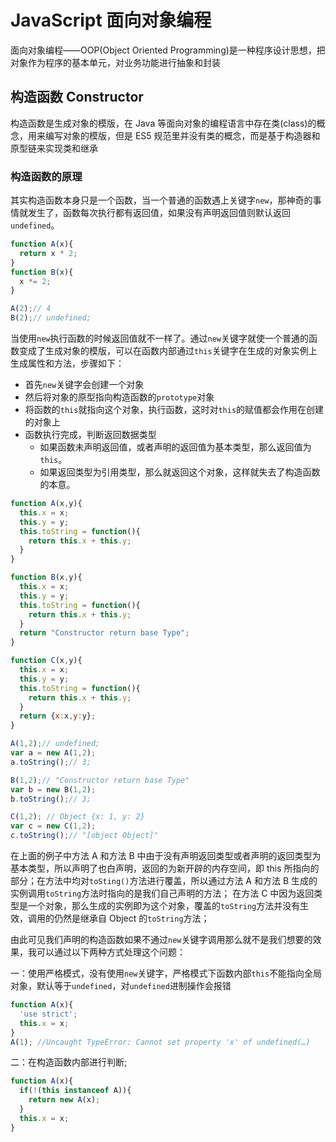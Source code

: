 # JavaScript 面向对象编程

面向对象编程——OOP(Object Oriented Programming)是一种程序设计思想，把对象作为程序的基本单元，对业务功能进行抽象和封装

## 构造函数 Constructor

构造函数是生成对象的模版，在 Java 等面向对象的编程语言中存在类(class)的概念，用来编写对象的模版，但是 ES5 规范里并没有类的概念，而是基于构造器和原型链来实现类和继承

### 构造函数的原理

其实构造函数本身只是一个函数，当一个普通的函数遇上关键字`new`，那神奇的事情就发生了，函数每次执行都有返回值，如果没有声明返回值则默认返回`undefined`。

```Javascript
function A(x){
  return x * 2;
}
function B(x){
  x *= 2;
}

A(2);// 4
B(2);// undefined;
```

当使用`new`执行函数的时候返回值就不一样了。通过`new`关键字就使一个普通的函数变成了生成对象的模版，可以在函数内部通过`this`关键字在生成的对象实例上生成属性和方法，步骤如下：

- 首先`new`关键字会创建一个对象
- 然后将对象的原型指向构造函数的`prototype`对象
- 将函数的`this`就指向这个对象，执行函数，这时对`this`的赋值都会作用在创建的对象上
- 函数执行完成，判断返回数据类型
  - 如果函数未声明返回值，或者声明的返回值为基本类型，那么返回值为`this`。
  - 如果返回类型为引用类型，那么就返回这个对象，这样就失去了构造函数的本意。

```Javascript
function A(x,y){
  this.x = x;
  this.y = y;
  this.toString = function(){
    return this.x + this.y;
  }
}

function B(x,y){
  this.x = x;
  this.y = y;
  this.toString = function(){
    return this.x + this.y;
  }
  return "Constructor return base Type";
}

function C(x,y){
  this.x = x;
  this.y = y;
  this.toString = function(){
    return this.x + this.y;
  }
  return {x:x,y:y};
}

A(1,2);// undefined;
var a = new A(1,2);
a.toString();// 3;

B(1,2);// "Constructor return base Type"
var b = new B(1,2);
b.toString();// 3;

C(1,2); // Object {x: 1, y: 2}
var c = new C(1,2);
c.toString();// "[object Object]"
```

在上面的例子中方法 A 和方法 B 中由于没有声明返回类型或者声明的返回类型为基本类型，所以声明了也白声明，返回的为新开辟的内存空间，即 this 所指向的部分；在方法中均对`toSting()`方法进行覆盖，所以通过方法 A 和方法 B 生成的实例调用`toString`方法时指向的是我们自己声明的方法；
在方法 C 中因为返回类型是一个对象，那么生成的实例即为这个对象，覆盖的`toString`方法并没有生效，调用的仍然是继承自 Object 的`toString`方法；

由此可见我们声明的构造函数如果不通过`new`关键字调用那么就不是我们想要的效果，我可以通过以下两种方式处理这个问题：

一：使用严格模式，没有使用`new`关键字，严格模式下函数内部`this`不能指向全局对象，默认等于`undefined`，对`undefined`进制操作会报错

```Javascript
function A(x){
  'use strict';
  this.x = x;
}
A(1); //Uncaught TypeError: Cannot set property 'x' of undefined(…)
```

二：在构造函数内部进行判断;

```Javascript
function A(x){
  if(!(this instanceof A)){
    return new A(x);
  }
  this.x = x;
}
```
